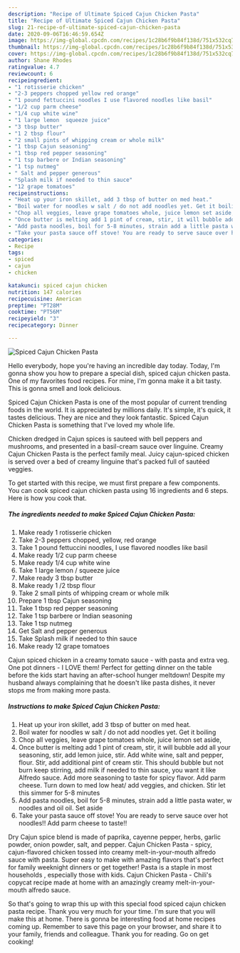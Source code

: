 ```yaml
---
description: "Recipe of Ultimate Spiced Cajun Chicken Pasta"
title: "Recipe of Ultimate Spiced Cajun Chicken Pasta"
slug: 21-recipe-of-ultimate-spiced-cajun-chicken-pasta
date: 2020-09-06T16:46:59.654Z
image: https://img-global.cpcdn.com/recipes/1c28b6f9b84f138d/751x532cq70/spiced-cajun-chicken-pasta-recipe-main-photo.jpg
thumbnail: https://img-global.cpcdn.com/recipes/1c28b6f9b84f138d/751x532cq70/spiced-cajun-chicken-pasta-recipe-main-photo.jpg
cover: https://img-global.cpcdn.com/recipes/1c28b6f9b84f138d/751x532cq70/spiced-cajun-chicken-pasta-recipe-main-photo.jpg
author: Shane Rhodes
ratingvalue: 4.7
reviewcount: 6
recipeingredient:
- "1 rotisserie chicken"
- "2-3 peppers chopped yellow red orange"
- "1 pound fettuccini noodles I use flavored noodles like basil"
- "1/2 cup parm cheese"
- "1/4 cup white wine"
- "1 large lemon  squeeze juice"
- "3 tbsp butter"
- "1 2 tbsp flour"
- "2 small pints of whipping cream or whole milk"
- "1 tbsp Cajun seasoning"
- "1 tbsp red pepper seasoning"
- "1 tsp barbere or Indian seasoning"
- "1 tsp nutmeg"
- " Salt and pepper generous"
- "Splash milk if needed to thin sauce"
- "12 grape tomatoes"
recipeinstructions:
- "Heat up your iron skillet, add 3 tbsp of butter on med heat."
- "Boil water for noodles w salt / do not add noodles yet. Get it boiling"
- "Chop all veggies, leave grape tomatoes whole, juice lemon set aside,"
- "Once butter is melting add 1 pint of cream, stir, it will bubble add all your seasoning, stir, add lemon juice, stir. Add white wine, salt and pepper, flour. Stir, add additional pint of cream stir. This should bubble but not burn keep stirring, add milk if needed to thin sauce, you want it like Alfredo sauce. Add more seasoning to taste for spicy flavor. Add parm cheese. Turn down to med low heat/ add veggies, and chicken. Stir let this simmer for 5-8 minutes"
- "Add pasta noodles, boil for 5-8 minutes, strain add a little pasta water, w noodles and oil oil. Set aside"
- "Take your pasta sauce off stove! You are ready to serve sauce over hot noodles!! Add parm cheese to taste!!"
categories:
- Recipe
tags:
- spiced
- cajun
- chicken

katakunci: spiced cajun chicken 
nutrition: 147 calories
recipecuisine: American
preptime: "PT28M"
cooktime: "PT56M"
recipeyield: "3"
recipecategory: Dinner

---
```



![Spiced Cajun Chicken Pasta](https://img-global.cpcdn.com/recipes/1c28b6f9b84f138d/751x532cq70/spiced-cajun-chicken-pasta-recipe-main-photo.jpg)

Hello everybody, hope you're having an incredible day today. Today, I'm gonna show you how to prepare a special dish, spiced cajun chicken pasta. One of my favorites food recipes. For mine, I'm gonna make it a bit tasty. This is gonna smell and look delicious.

Spiced Cajun Chicken Pasta is one of the most popular of current trending foods in the world. It is appreciated by millions daily. It's simple, it's quick, it tastes delicious. They are nice and they look fantastic. Spiced Cajun Chicken Pasta is something that I've loved my whole life.

Chicken dredged in Cajun spices is sauteed with bell peppers and mushrooms, and presented in a basil-cream sauce over linguine. Creamy Cajun Chicken Pasta is the perfect family meal. Juicy cajun-spiced chicken is served over a bed of creamy linguine that&#39;s packed full of sautéed veggies.


To get started with this recipe, we must first prepare a few components. You can cook spiced cajun chicken pasta using 16 ingredients and 6 steps. Here is how you cook that.

<!--inarticleads1-->

##### The ingredients needed to make Spiced Cajun Chicken Pasta:

1. Make ready 1 rotisserie chicken
1. Take 2-3 peppers chopped, yellow, red orange
1. Take 1 pound fettuccini noodles, I use flavored noodles like basil
1. Make ready 1/2 cup parm cheese
1. Make ready 1/4 cup white wine
1. Take 1 large lemon / squeeze juice
1. Make ready 3 tbsp butter
1. Make ready 1 /2 tbsp flour
1. Take 2 small pints of whipping cream or whole milk
1. Prepare 1 tbsp Cajun seasoning
1. Take 1 tbsp red pepper seasoning
1. Take 1 tsp barbere or Indian seasoning
1. Take 1 tsp nutmeg
1. Get  Salt and pepper generous
1. Take Splash milk if needed to thin sauce
1. Make ready 12 grape tomatoes


Cajun spiced chicken in a creamy tomato sauce - with pasta and extra veg. One pot dinners - I LOVE them! Perfect for getting dinner on the table before the kids start having an after-school hunger meltdown! Despite my husband always complaining that he doesn&#39;t like pasta dishes, it never stops me from making more pasta. 

<!--inarticleads2-->

##### Instructions to make Spiced Cajun Chicken Pasta:

1. Heat up your iron skillet, add 3 tbsp of butter on med heat.
1. Boil water for noodles w salt / do not add noodles yet. Get it boiling
1. Chop all veggies, leave grape tomatoes whole, juice lemon set aside,
1. Once butter is melting add 1 pint of cream, stir, it will bubble add all your seasoning, stir, add lemon juice, stir. Add white wine, salt and pepper, flour. Stir, add additional pint of cream stir. This should bubble but not burn keep stirring, add milk if needed to thin sauce, you want it like Alfredo sauce. Add more seasoning to taste for spicy flavor. Add parm cheese. Turn down to med low heat/ add veggies, and chicken. Stir let this simmer for 5-8 minutes
1. Add pasta noodles, boil for 5-8 minutes, strain add a little pasta water, w noodles and oil oil. Set aside
1. Take your pasta sauce off stove! You are ready to serve sauce over hot noodles!! Add parm cheese to taste!!


Dry Cajun spice blend is made of paprika, cayenne pepper, herbs, garlic powder, onion powder, salt, and pepper. Cajun Chicken Pasta - spicy, cajun-flavored chicken tossed into creamy melt-in-your-mouth alfredo sauce with pasta. Super easy to make with amazing flavors that&#39;s perfect for family weeknight dinners or get together! Pasta is a staple in most households , especially those with kids. Cajun Chicken Pasta - Chili&#39;s copycat recipe made at home with an amazingly creamy melt-in-your-mouth alfredo sauce. 

So that's going to wrap this up with this special food spiced cajun chicken pasta recipe. Thank you very much for your time. I'm sure that you will make this at home. There is gonna be interesting food at home recipes coming up. Remember to save this page on your browser, and share it to your family, friends and colleague. Thank you for reading. Go on get cooking!
